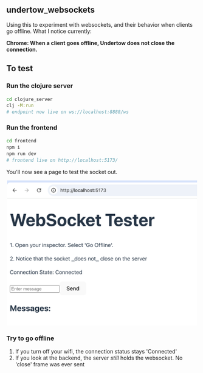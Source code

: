 ## undertow_websockets

Using this to experiment with websockets, and their behavior when clients go offline. What I notice currently: 

**Chrome: When a client goes offline, Undertow does not close the connection.**

## To test

### Run the clojure server

```bash
cd clojure_server
clj -M:run
# endpoint now live on ws://localhost:8888/ws
```

### Run the frontend

```bash
cd frontend
npm i
npm run dev
# frontend live on http://localhost:5173/
```

You'll now see a page to test the socket out. 

<img src="ex.png" alt="how the test looks" style="max-width: 500px; display: block; margin-left: auto; margin-right: auto;">

### Try to go offline

1. If you turn off your wifi, the connection status stays 'Connected' 
2. If you look at the backend, the server _still_ holds the websocket. No 'close' frame was ever sent
